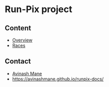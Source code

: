 # Run-Pix project

## Content
* [Overview](/runpix-docs/overview)
* [Races](/runpix-docs/races)


## Contact

* [Avinash Mane](https://avinashmane.github.io/)
* https://avinashmane.github.io/runpix-docs/

